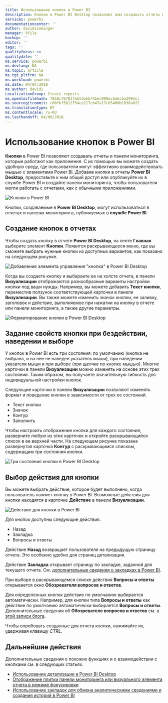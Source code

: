```yaml
---
title: Использование кнопок в Power BI
description: Кнопки в Power BI Desktop позволяют вам создавать отчеты и панели мониторинга, которые работают как приложения и дают больше возможностей для взаимодействия пользователям
services: powerbi
documentationcenter: ''
author: davidiseminger
manager: kfile
backup: ''
editor: ''
tags: ''
qualityfocus: no
qualitydate: ''
ms.service: powerbi
ms.devlang: NA
ms.topic: article
ms.tgt_pltfrm: NA
ms.workload: powerbi
ms.date: 04/04/2018
ms.author: davidi
LocalizationGroup: Create reports
ms.openlocfilehash: 7858c76703feb53ebb74bec998ecbebcba3994cc
ms.sourcegitcommit: c80fbf5b12754ce217cb47a17cb5400b1036a8f2
ms.translationtype: HT
ms.contentlocale: ru-RU
ms.lasthandoff: 04/06/2018
---
```

# <a name="using-buttons-in-power-bi"></a>Использование кнопок в Power BI
**Кнопки** в Power BI позволяют создавать отчеты и панели мониторинга, которые работают как приложения. С их помощью вы можете создать удобную среду, где пользователи могут эффективно взаимодействовать мышью с элементами Power BI. Добавив кнопки в отчеты **Power BI Desktop**, предоставьте к ним общий доступ или опубликуйте их в службе Power BI и создайте панели мониторинга, чтобы пользователи могли работать с отчетами, как с обычными приложениями.

![Кнопки в Power BI](media/desktop-buttons/desktop-buttons_01.png)

Кнопки, создаваемые в **Power BI Desktop**, могут использоваться в отчетах и панелях мониторинга, публикуемых в **службе Power BI**.

## <a name="creating-buttons-in-reports"></a>Создание кнопок в отчетах
Чтобы создать кнопку в отчете **Power BI Desktop**, на ленте **Главная** выберите элемент **Кнопки**. Появится раскрывающееся меню, где вы сможете выбрать нужные кнопки из доступных вариантов, как показано на следующем рисунке. 

![Добавление элемента управления "кнопка" в Power BI Desktop](media/desktop-buttons/desktop-buttons_02.png)

Когда вы создаете кнопку и выбираете ее на холсте отчета, в панели **Визуализации** отображаются разнообразные варианты настройки кнопки под ваши нужды. Например, вы можете добавить **Текст кнопки**, переместив ползунок соответствующей карточки в панели **Визуализации**. Вы также можете изменить значок кнопки, ее заливку, заголовок и действие, выполняемое при нажатии на кнопку в отчете или панели мониторинга, а также другие параметры.

![Форматирование кнопки в Power BI Desktop](media/desktop-buttons/desktop-buttons_03.png)

## <a name="set-button-properties-when-idle-hovered-over-or-selected"></a>Задание свойств кнопки при бездействии, наведении и выборе

У кнопок в Power BI есть три состояния: по умолчанию (кнопка не выбрана, и на нее не наведен указатель мыши), при наведении указателя мыши и при выборе (при *щелчке* по кнопке мышью). Многие карточки в панели **Визуализации** можно изменять на основе этих трех состояний. Таким образом, вы получаете значительную гибкость для индивидуальной настройки кнопок.

Следующие карточки в панели **Визуализации** позволяют изменять формат и поведение кнопки в зависимости от трех ее состояний.

* Текст кнопки
* Значок
* Контур
* Заполнить

Чтобы настроить отображение кнопки для каждого состояния, разверните любую из этих карточек и откройте раскрывающийся список в ее верхней части. На следующем рисунке показана развернутая карточка **Контур** с раскрывающимся списком, содержащим три состояния кнопки.

![Три состояния кнопки в Power BI Desktop](media/desktop-buttons/desktop-buttons_04.png)


## <a name="select-the-action-for-a-button"></a>Выбор действия для кнопки

Вы можете выбрать действие, которое будет выполнено, когда пользователь нажмет кнопку в Power BI. Возможные действия для кнопки находятся в карточке **Действие** в панели **Визуализации**.

![Действие для кнопки в Power BI](media/desktop-buttons/desktop-buttons_05.png)

Для кнопок доступны следующие действия.

* Назад
* Закладка
* Вопросы и ответы

Действие **Назад** возвращает пользователя на предыдущую страницу отчета. Это особенно удобно для страниц детализации.

Действие **Закладка** открывает страницу по закладке, заданной для текущего отчета. См. [дополнительные сведения о закладках в Power BI](desktop-bookmarks.md). 

При выборе в раскрывающемся списке действия **Вопросы и ответы** открывается окно **Обозревателя вопросов и ответов**. 

Для определенных кнопок действие по умолчанию выбирается автоматически. Например, для кнопки типа **Вопросы и ответы** как действие по умолчанию автоматически выбирается **Вопросы и ответы**. Дополнительные сведения об **Обозревателе вопросов и ответов** см. в [этой записи блога](https://powerbi.microsoft.com/blog/power-bi-desktop-april-2018-feature-summary/#Q&AExplorer).

Чтобы опробовать созданные для отчета кнопки, нажимайте их, удерживая клавишу *CTRL*. 

## <a name="next-steps"></a>Дальнейшие действия
Дополнительные сведения о похожих функциях и о взаимодействии с кнопками см. в следующих статьях.

* [Использование детализации в Power BI Desktop](desktop-drillthrough.md)
* [Отображение плитки панели мониторинга или визуального элемента отчета в режиме фокусировки](service-focus-mode.md)
* [Использование закладок для обмена аналитическими сведениями и создания историй в Power BI](desktop-bookmarks.md)

